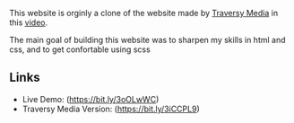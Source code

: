 This website is orginly a clone of the website made by [Traversy Media](https://bit.ly/3oHsdyI) in this [video](https://bit.ly/3lgYnyS). 

The main goal of building this website was to sharpen my skills in html and css, and to get confortable using scss

## Links

- Live Demo: (https://bit.ly/3oOLwWC)
- Traversy Media Version: (https://bit.ly/3iCCPL9)